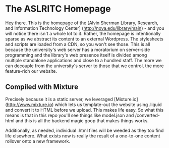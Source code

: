 The ASLRITC Homepage
====================
Hey there. This is the homepage of the [Alvin Sherman Library, Research, and Information Technology Center] (http://nova.edu/library/main) - and you will notice there isn't a whole lot to it. Rather, the homepage is intentionally sparse as we abstract its content to an external Wordpress. The stylesheets and scripts are loaded from a CDN, so you won't see those. This is all because the university's web server has a moratorium on server-side programming and the library's web presence itself is divided among multiple standalone applications and close to a hundred staff. The more we can decouple from the university's server to those that we control, the more feature-rich our website.

Compiled with Mixture
---------------------
Precisely because it is a static server, we leveraged [Mixture.io] (http://www.mixture.io) which lets us template-out the website using .liquid and convert it to HTML before we upload. This makes life easy. So what this means is that in this repo you'll see things like model.json and /converted-html and this is all the backend magic goop that makes things works. 

Additionally, as needed, individual .html files will be weeded as they too find life elsewhere. What exists now is really the result of a one-to-one content rollover onto a new framework.